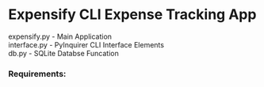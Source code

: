# Expensify CLI Expense Tracking App 

expensify.py - Main Application  
interface.py - PyInquirer CLI Interface Elements  
db.py - SQLite Databse Funcation

### Requirements:
